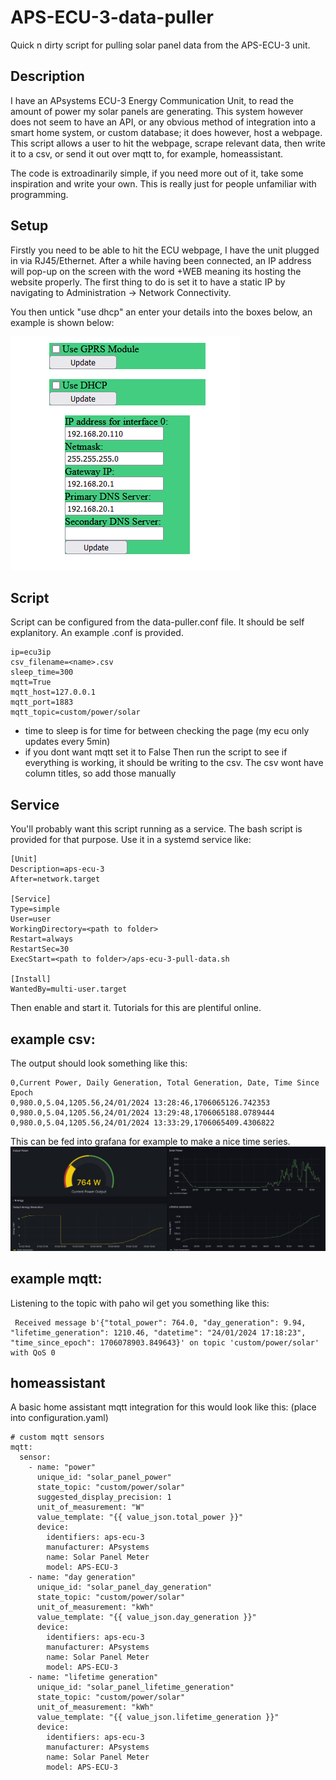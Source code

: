# APS-ECU-3-data-puller

Quick n dirty script for pulling solar panel data from the APS-ECU-3 unit.

## Description 

I have an APsystems ECU-3 Energy Communication Unit, to read the amount of power my solar panels are generating. This system however does not seem to have an API, or any obvious
method of integration into a smart home system, or custom database; it does however, host a webpage. This script allows a user to hit the webpage, scrape relevant data, then write it to a csv, or send it out over mqtt to, for example, homeassistant. 

The code is extroadinarily simple, if you need more out of it, take some inspiration and write your own. This is really just for people unfamiliar with programming. 

## Setup

Firstly you need to be able to hit the ECU webpage, I have the unit plugged in via RJ45/Ethernet. After a while having been connected, an IP address will pop-up on the screen with the word +WEB meaning its hosting the website properly. The first thing to do is set it to have a static IP by navigating to Administration -> Network Connectivity.

You then untick "use dhcp" an enter your details into the boxes below, an example is shown below:

![Network Connectivity Admin Page](image.png)

## Script

Script can be configured from the data-puller.conf file. It should be self explanitory. An example .conf is provided. 

```
ip=ecu3ip
csv_filename=<name>.csv
sleep_time=300 
mqtt=True
mqtt_host=127.0.0.1
mqtt_port=1883
mqtt_topic=custom/power/solar
```
- time to sleep is for time for between checking the page (my ecu only updates every 5min)
- if you dont want mqtt set it to False
Then run the script to see if everything is working, it should be writing to the csv. The csv wont have column titles, so add those manually

## Service

You'll probably want this script running as a service. The bash script is provided for that purpose. Use it in a systemd service like:

```
[Unit]
Description=aps-ecu-3
After=network.target

[Service]
Type=simple
User=user
WorkingDirectory=<path to folder>
Restart=always
RestartSec=30
ExecStart=<path to folder>/aps-ecu-3-pull-data.sh

[Install]
WantedBy=multi-user.target
```

Then enable and start it. Tutorials for this are plentiful online. 


## example csv:

The output should look something like this:
```
0,Current Power, Daily Generation, Total Generation, Date, Time Since Epoch
0,980.0,5.04,1205.56,24/01/2024 13:28:46,1706065126.742353
0,980.0,5.04,1205.56,24/01/2024 13:29:48,1706065188.0789444
0,980.0,5.04,1205.56,24/01/2024 13:33:29,1706065409.4306822
```
This can be fed into grafana for example to make a nice time series.
![grafana example](image-1.png)

## example mqtt:

Listening to the topic with paho wil get you something like this:

```
 Received message b'{"total_power": 764.0, "day_generation": 9.94, "lifetime_generation": 1210.46, "datetime": "24/01/2024 17:18:23", "time_since_epoch": 1706078903.849643}' on topic 'custom/power/solar' with QoS 0
```

## homeassistant 

A basic home assistant mqtt integration for this would look like this:
(place into configuration.yaml)
```
# custom mqtt sensors
mqtt:
  sensor:
    - name: "power"
      unique_id: "solar_panel_power"
      state_topic: "custom/power/solar"
      suggested_display_precision: 1
      unit_of_measurement: "W"
      value_template: "{{ value_json.total_power }}"
      device:
        identifiers: aps-ecu-3
        manufacturer: APsystems
        name: Solar Panel Meter
        model: APS-ECU-3
    - name: "day generation"
      unique_id: "solar_panel_day_generation"
      state_topic: "custom/power/solar"
      unit_of_measurement: "kWh"
      value_template: "{{ value_json.day_generation }}"
      device:
        identifiers: aps-ecu-3
        manufacturer: APsystems
        name: Solar Panel Meter
        model: APS-ECU-3
    - name: "lifetime generation"
      unique_id: "solar_panel_lifetime_generation"
      state_topic: "custom/power/solar"
      unit_of_measurement: "kWh"
      value_template: "{{ value_json.lifetime_generation }}"
      device:
        identifiers: aps-ecu-3
        manufacturer: APsystems
        name: Solar Panel Meter
        model: APS-ECU-3
```